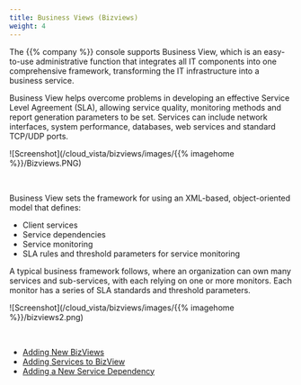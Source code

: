 ```yaml
---
title: Business Views (Bizviews)
weight: 4
---
```



The {{% company %}} console supports Business View, which is an easy-to-use administrative function that integrates all IT components into one comprehensive framework, transforming the IT infrastructure into a business service.

Business View helps overcome problems in developing an effective Service Level Agreement (SLA), allowing service quality, monitoring methods and report generation parameters to be set. Services can include network interfaces, system performance, databases, web services and standard TCP/UDP ports.


![Screenshot](/cloud_vista/bizviews/images/{{% imagehome %}}/Bizviews.PNG)

&nbsp;


Business View sets the framework for using an XML-based, object-oriented model that defines:
* Client services
* Service dependencies
* Service monitoring
* SLA rules and threshold parameters for service monitoring

A typical business framework follows, where an organization can own many services and sub-services, with each relying on one or more monitors. Each monitor has a series of SLA standards and threshold parameters. 

![Screenshot](/cloud_vista/bizviews/images/{{% imagehome %}}/bizviews2.png)

&nbsp;

* <a href="/cloud_vista/bizviews/addbizview">Adding New BizViews</a>
* <a href="/cloud_vista/bizviews/addservice">Adding Services to BizView</a>
* <a href="/cloud_vista/bizviews/servicedependency">Adding a New Service Dependency</a>